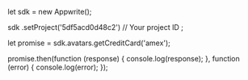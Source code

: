 let sdk = new Appwrite();

sdk
    .setProject('5df5acd0d48c2') // Your project ID
;

let promise = sdk.avatars.getCreditCard('amex');

promise.then(function (response) {
    console.log(response);
}, function (error) {
    console.log(error);
});
